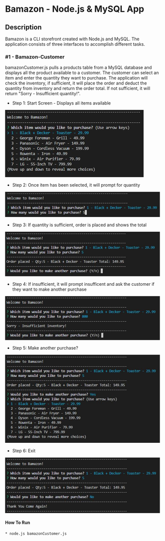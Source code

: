 # Bamazon - Node.js & MySQL App

## Description

Bamazon is a CLI storefront created with Node.js and MySQL.  The application consists of three interfaces to accomplish different tasks.

### #1 - Bamazon-Customer

bamazonCustomer.js pulls a products table from a MySQL database and displays all the product available to a customer.  The customer can select an item and enter the quantity they want to purchase.  The application will check the inventory, if sufficient, it will place the order and deduct the quantity from inventory and return the order total.  If not sufficient, it will return "Sorry - Insufficient quantity!".

 * Step 1: Start Screen - Displays all items available
 
 ![](images/customer1.JPG)

 * Step 2: Once item has been selected, it will prompt for quantity
 
 ![](images/customer2.JPG)

 * Step 3: If quantity is sufficient, order is placed and shows the total
 
 ![](images/customer3.JPG)

 * Step 4: If insufficient, it will prompt insufficent and ask the customer if they want to make another purchase
 
 ![](images/customer6.JPG)

 * Step 5: Make another purchase?
 
 ![](images/customer4.JPG)

 * Step 6: Exit
 
 ![](images/customer5.JPG)


#### How To Run

    * node.js bamazonCustomer.js
